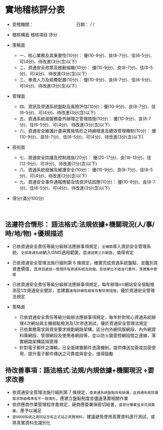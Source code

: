 # 實地稽核評分表
- 受稽機關：　　　　　　　　　　日期：   /  /  
- 稽核構面	稽核項目	評分
- 策略面	
  - 一、核心業務及其重要性(10分)： 優(10-9分)、良(8-7分)、佳(6-5分)、可(4分)、待改進(3分(含)以下)	
  - 二、資通安全政策及推動組織(10分)： 優(10-9分)、良(8-7分)、佳(6-5分)、可(4分)、待改進(3分(含)以下)	
  - 三、專責人力及經費配置(10分)： 優(10-9分)、良(8-7分)、佳(6-5分)、可(4分)、待改進(3分(含)以下)	
- 管理面	
  - 四、資訊及資通系統盤點及風險評估(10分)：優(10-9分)、良(8-7分)、佳(6-5分)、可(4分)、待改進(3分(含)以下)	
  - 五、資通系統或服務委外辦理之管理措施(10分)： 優(10-9分)、良(8-7分)、佳(6-5分)、可(4分)、待改進(3分(含)以下)	
  - 六、資通安全維護計畫與實施情形之持續精進及績效管理機制(10分)： 優(10-9分)、良(8-7分)、佳(6-5分)、可(4分)、待改進(3分(含)以下)	
- 技術面	
  - 七、資通安全防護及控制措施(20分)： 優(20-17分)、良(16-13分)、佳(12-9分)、可(8分)、待改進(7分(含)以下)	
  - 八、資通系統發展及維護安全(10分)： 優(10-9分)、良(8-7分)、佳(6-5分)、可(4分)、待改進(3分(含)以下)	
  - 九、資通安全事件通報應變及情資評估因應(10分)： 優(10-9分)、良(8-7分)、佳(6-5分)、可(4分)、待改進(3分(含)以下)	

- 得分(滿分100分)	

 

## 法遵符合情形： 語法格式:法規依據+機關現況(人/事/時/地/物) +優規描述
- 已依資通安全責任等級分級辦法應辦事項規定，`全機關`導入資訊安全管理系統，`全部資通系統`納入ISMS適用範圍，並`通過第三方驗證`，值得肯定
- 已依資通安全管理法施行細則第 6 條規定，確實完成資通系統盤點，並鑑別其資產價值，且`資訊處統一管理所有資通系統及設備，其他單位不能自行委外，落實集中管理`
- 已依資通安全責任等級分級辦法應辦事項規定，每年辦理`4次`網站安全弱點檢測及1次資通安全健診，並建置`進階持續性威脅攻擊防禦措施`，優於資通安全管理法規定


- 策略面	
  - 已依資通安全責任等級分級辦法應辦事項規定，每年針對核心資通系統辦理4次網站與主機弱點檢測及1次滲透測試，優於資通安全管理法規定
  - 已依業務需求與資安要求規劃網路架構，區分內外網伺服網段、內外網資料庫網段、管理網段及使用者網段等，並以防火牆管控網段間之連線，落實網路架構區隔管理
  - 針對電子郵件之傳輸，已全面建置郵件憑證機制，提供傳送加簽或加密使用，提升電子郵件傳送之可靠度與安全，值得鼓勵













## 待改善事項：語法格式:法規/內規依據+機關現況 +要求改善
- 依資通安全管理法施行細則第 7 條規定，`查資通系統盤點尚有缺漏，且資通系統防護需求等級標準有不一致情形`，應建立盤點制度並儘速落實相關作業
- 依供應商作業管理程序書規定，廠商應簽署保密切結書，`查部分專案並未完成簽署`，應予以補足
- `查OOOO系統之測試站含有正式站之真實資料`，建議避免使用真實資料進行測試，或將真實資料去識別化












